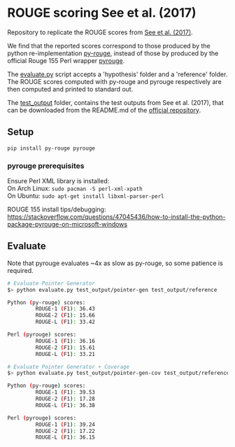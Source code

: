 # ROUGE scoring See et al. (2017)
Repository to replicate the ROUGE scores from [See et al. (2017)](https://nlp.stanford.edu/pubs/see2017get.pdf). 

We find that the reported scores correspond to those produced by the python re-implementation [py-rouge](https://pypi.org/project/py-rouge/), instead of those by produced by the official Rouge 155 Perl wrapper [pyrouge](https://pypi.org/project/pyrouge/). 

The [evaluate.py](evaluate.py) script accepts a 'hypothesis' folder and a 'reference' folder. The ROUGE scores computed with py-rouge and pyrouge respectively are then computed and printed to standard out.

The [test_output](test_output) folder, contains the test outputs from See et al. (2017), that can be downloaded from the README.md of the [official repository](https://github.com/abisee/pointer-generato://github.com/abisee/pointer-generator).

## Setup
`pip install py-rouge pyrouge`

### pyrouge prerequisites
Ensure Perl XML library is installed:  
On Arch Linux: `sudo pacman -S perl-xml-xpath`  
On Ubuntu: `sudo apt-get install libxml-parser-perl`

ROUGE 155 install tips/debugging:  
https://stackoverflow.com/questions/47045436/how-to-install-the-python-package-pyrouge-on-microsoft-windows

## Evaluate
Note that pyrouge evaluates ~4x as slow as py-rouge, so some patience is required.
```bash
# Evaluate Pointer Generator
$> python evaluate.py test_output/pointer-gen test_output/reference

Python (py-rouge) scores:
         ROUGE-1 (F1): 36.43
         ROUGE-2 (F1): 15.66
         ROUGE-L (F1): 33.42

Perl (pyrouge) scores:
         ROUGE-1 (F1): 36.16
         ROUGE-2 (F1): 15.61
         ROUGE-L (F1): 33.21

# Evaluate Pointer Generator + Coverage
$> python evaluate.py test_output/pointer-gen-cov test_output/reference

Python (py-rouge) scores:
         ROUGE-1 (F1): 39.53
         ROUGE-2 (F1): 17.28
         ROUGE-L (F1): 36.38

Perl (pyrouge) scores:
         ROUGE-1 (F1): 39.24
         ROUGE-2 (F1): 17.22
         ROUGE-L (F1): 36.15

```
